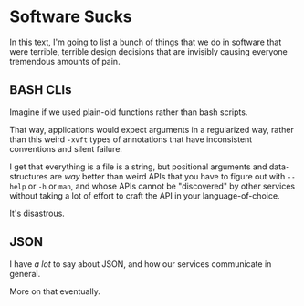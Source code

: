 
# Software Sucks

In this text, I'm going to list a bunch of things that we do in software that were terrible, terrible design decisions that are invisibly causing everyone tremendous amounts of pain.

## BASH CLIs

Imagine if we used plain-old functions rather than bash scripts.

That way, applications would expect arguments in a regularized way, rather than this weird `-xvft` types of annotations that have inconsistent conventions and silent failure.

I get that everything is a file is a string, but positional arguments and data-structures are _way_ better than weird APIs that you have to figure out with `--help` or `-h` or `man`, and whose APIs cannot be "discovered" by other services without taking a lot of effort to craft the API in your language-of-choice.

It's disastrous.

## JSON

I have _a lot_ to say about JSON, and how our services communicate in general.

More on that eventually.
